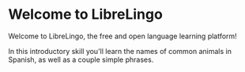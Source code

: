 # Welcome to LibreLingo

Welcome to LibreLingo, the free and open language learning platform!

In this introductory skill you'll learn the names of common animals in Spanish,
as well as a couple simple phrases.